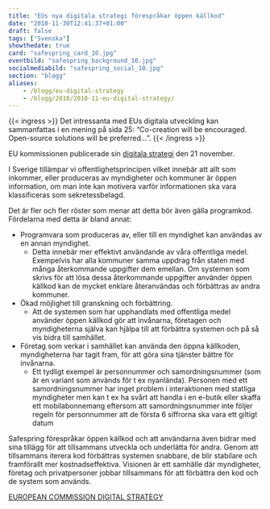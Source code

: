 ```yaml
---
title: "EUs nya digitala strategi förespråkar öppen källkod"
date: "2018-11-30T12:41:37+01:00"
draft: false
tags: ["Svenska"]
showthedate: true
card: "safespring_card_10.jpg"
eventbild: "safespring_background_10.jpg"
socialmediabild: "safespring_social_10.jpg"
section: "blogg"
aliases:
    - /blogg/eu-digital-strategy
    - /blogg/2018/2018-11-eu-digital-strategy/
---
```

{{< ingress >}}
 Det intressanta med EUs digitala utveckling kan sammanfattas i en mening på sida 25: “Co-creation will be encouraged. Open-source solutions will be preferred...”.
{{< /ingress >}}

 EU kommissionen publicerade sin [digitala strategi][strategi] den 21 november.

I Sverige tillämpar vi offentlighetsprincipen vilket innebär att allt som inkommer, eller produceras av myndigheter och kommuner är öppen information, om man inte kan motivera varför informationen ska vara klassificeras som sekretessbelagd.

Det är fler och fler röster som menar att detta bör även gälla programkod. Fördelarna med detta är bland annat:

- Programvara som produceras av, eller till en myndighet kan användas av en annan myndighet.
    - Detta innebär mer effektivt användande av våra offentliga medel. Exempelvis har alla kommuner samma uppdrag från staten med många återkommande uppgifter dem emellan. Om systemen som skrivs för att lösa dessa återkommande uppgifter använder öppen källkod kan de mycket enklare återanvändas och förbättras av andra kommuner.
- Ökad möjlighet till granskning och förbättring.
    - Att de systemen som har upphandlats med offentliga medel använder öppen källkod gör att invånarna, företagen och myndigheterna själva kan hjälpa till att förbättra systemen och på så vis bidra till samhället.
- Företag som verkar i samhället kan använda den öppna källkoden, myndigheterna har tagit fram, för att göra sina tjänster bättre för invånarna.
    - Ett tydligt exempel är personnummer och samordningsnummer (som är en variant som används för t ex nyanlända). Personen med ett samordningsnummer har inget problem i interaktionen med statliga myndigheter men kan t ex ha svårt att handla i en e-butik eller skaffa ett mobilabonnemang eftersom att samordningsnummer inte följer regeln för personnummer att de första 6 siffrorna ska vara ett giltigt datum

Safespring förespråkar öppen källkod och att användarna även bidrar med sina tillägg för att tillsammans utveckla och underlätta för andra. Genom att tillsammans iterera kod förbättras systemen snabbare, de blir stabilare och framförallt mer kostnadseffektiva. Visionen är ett samhälle där myndigheter, företag och privatpersoner jobbar tillsammans för att förbättra den kod och de system som används.

<a href="https://ec.europa.eu/info/sites/info/files/strategy/decision-making_process/documents/ec_digitalstrategy_en.pdf" id="text-button">EUROPEAN COMMISSION DIGITAL STRATEGY</a>


[strategi]:https://ec.europa.eu/info/sites/info/files/strategy/decision-making_process/documents/ec_digitalstrategy_en.pdf
